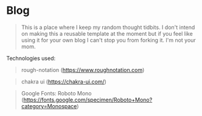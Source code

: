 # Blog

> This is a place where I keep my random thought tidbits.
I don't intend on making this a reusable template at the moment but if you feel like using it for your own blog I can't stop you from forking it. I'm not your mom.

Technologies used:
> rough-notation (https://www.roughnotation.com)

> chakra ui (https://chakra-ui.com/)

> Google Fonts: Roboto Mono (https://fonts.google.com/specimen/Roboto+Mono?category=Monospace)
